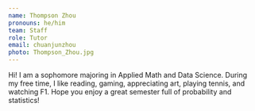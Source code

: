 ```yaml
---
name: Thompson Zhou
pronouns: he/him
team: Staff
role: Tutor
email: chuanjunzhou
photo: Thompson_Zhou.jpg
---
```


Hi! I am a sophomore majoring in Applied Math and Data Science. During my free time, I like reading, gaming, appreciating art, playing tennis, and watching F1. Hope you enjoy a great semester full of probability and statistics!
